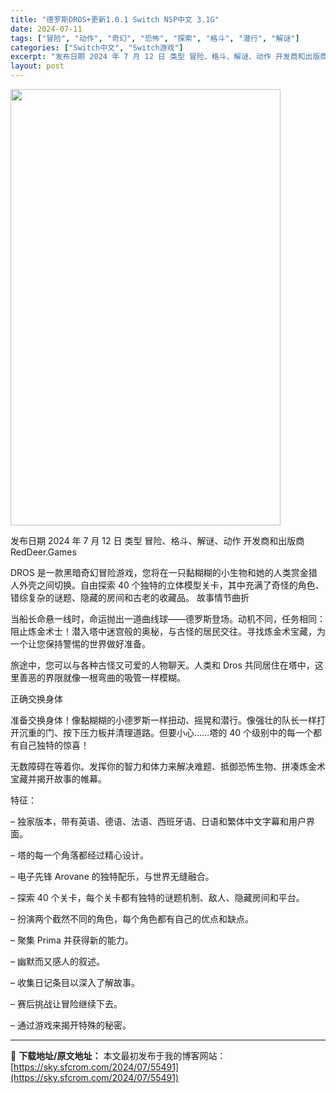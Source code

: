 ```yaml
---
title: "德罗斯DROS+更新1.0.1 Switch NSP中文 3.1G"
date: 2024-07-11
tags: ["冒险", "动作", "奇幻", "恐怖", "探索", "格斗", "潜行", "解谜"]
categories: ["Switch中文", "Switch游戏"]
excerpt: "发布日期 2024 年 7 月 12 日 类型 冒险、格斗、解谜、动作 开发商和出版商 RedDeer.Games DROS 是一款黑暗奇幻冒险游戏，您将在一只黏糊糊的小生物和她的人类赏金猎人外壳之间切换。自由探索 40 个独特的立体模型关卡，其中充满了奇怪的角色、错综复杂的谜题、隐藏的房间和古老的&hellip;"
layout: post
---
```


<img class="size-full wp-image-55492 aligncenter" src="https://sky.sfcrom.com/wp-content/uploads/2024/07/2024071104290639.webp" alt="" width="432" height="698" />

发布日期 2024 年 7 月 12 日
类型 冒险、格斗、解谜、动作
开发商和出版商 RedDeer.Games

DROS 是一款黑暗奇幻冒险游戏，您将在一只黏糊糊的小生物和她的人类赏金猎人外壳之间切换。自由探索 40 个独特的立体模型关卡，其中充满了奇怪的角色、错综复杂的谜题、隐藏的房间和古老的收藏品。
故事情节曲折

当船长命悬一线时，命运抛出一道曲线球——德罗斯登场。动机不同，任务相同：阻止炼金术士！潜入塔中迷宫般的奥秘，与古怪的居民交往。寻找炼金术宝藏，为一个让您保持警惕的世界做好准备。

旅途中，您可以与各种古怪又可爱的人物聊天。人类和 Dros 共同居住在塔中，这里善恶的界限就像一根弯曲的吸管一样模糊。

正确交换身体

准备交换身体！像黏糊糊的小德罗斯一样扭动、摇晃和潜行。像强壮的队长一样打开沉重的门、按下压力板并清理道路。但要小心……塔的 40 个级别中的每一个都有自己独特的惊喜！

无数障碍在等着你。发挥你的智力和体力来解决难题、抵御恐怖生物、拼凑炼金术宝藏并揭开故事的帷幕。

特征：

– 独家版本，带有英语、德语、法语、西班牙语、日语和繁体中文字幕和用户界面。

– 塔的每一个角落都经过精心设计。

– 电子先锋 Arovane 的独特配乐，与世界无缝融合。

– 探索 40 个关卡，每个关卡都有独特的谜题机制、敌人、隐藏房间和平台。

– 扮演两个截然不同的角色，每个角色都有自己的优点和缺点。

– 聚集 Prima 并获得新的能力。

– 幽默而又感人的叙述。

– 收集日记条目以深入了解故事。

– 赛后挑战让冒险继续下去。

– 通过游戏来揭开特殊的秘密。

---
📖 **下载地址/原文地址：** 本文最初发布于我的博客网站：[https://sky.sfcrom.com/2024/07/55491](https://sky.sfcrom.com/2024/07/55491)
